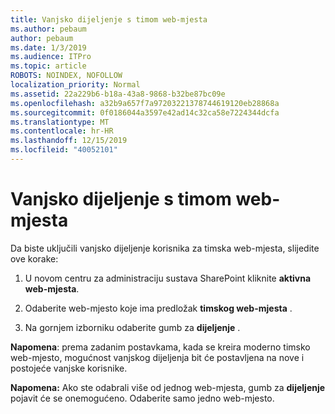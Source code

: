 ```yaml
---
title: Vanjsko dijeljenje s timom web-mjesta
ms.author: pebaum
author: pebaum
ms.date: 1/3/2019
ms.audience: ITPro
ms.topic: article
ROBOTS: NOINDEX, NOFOLLOW
localization_priority: Normal
ms.assetid: 22a229b6-b18a-43a8-9868-b32be87bc09e
ms.openlocfilehash: a32b9a657f7a97203221378744619120eb28868a
ms.sourcegitcommit: 0f0186044a3597e42ad14c32ca58e7224344dcfa
ms.translationtype: MT
ms.contentlocale: hr-HR
ms.lasthandoff: 12/15/2019
ms.locfileid: "40052101"
---
```

# <a name="external-sharing-with-a-team-site"></a>Vanjsko dijeljenje s timom web-mjesta

Da biste uključili vanjsko dijeljenje korisnika za timska web-mjesta, slijedite ove korake: 
  
1. U novom centru za administraciju sustava SharePoint kliknite **aktivna web-mjesta**.
  
2. Odaberite web-mjesto koje ima predložak **timskog web-mjesta** . 
  
3. Na gornjem izborniku odaberite gumb za **dijeljenje** . 
  
 **Napomena**: prema zadanim postavkama, kada se kreira moderno timsko web-mjesto, mogućnost vanjskog dijeljenja bit će postavljena na nove i postojeće vanjske korisnike. 
  
 **Napomena:** Ako ste odabrali više od jednog web-mjesta, gumb za **dijeljenje** pojavit će se onemogućeno. Odaberite samo jedno web-mjesto. 
  

